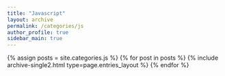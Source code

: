 ```yaml
---
title: "Javascript"
layout: archive
permalink: /categories/js
author_profile: true
sidebar_main: true
---
```


{% assign posts = site.categories.js %}
{% for post in posts %} {% include archive-single2.html type=page.entries_layout %} {% endfor %}